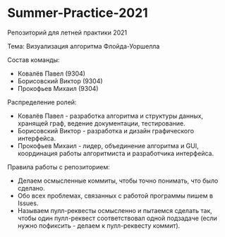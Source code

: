 # Summer-Practice-2021

Репозиторий для летней практики 2021

Тема: Визуализация алгоритма Флойда-Уоршелла

Состав команды:

* Ковалёв Павел (9304)
* Борисовский Виктор (9304)
* Прокофьев Михаил (9304)

Распределение ролей:

* Ковалёв Павел - разработка алгоритма и структуры данных, хранящей граф, ведение документации, тестирование.
* Борисовский Виктор - разработка и дизайн графического интерфейса.
* Прокофьев Михаил - лидер, объединение алгоритма и GUI, координация работы алгоритмиста и разработчика интерфейса.

Правила работы с репозиторием:

* Делаем осмысленные коммиты, чтобы точно понимать, что было сделано.
* Обо всех проблемах, связанных с работой программы пишем в Issues.
* Называем пулл-реквесты осмысленно и пытаемся сделать так, чтобы один пулл-реквест соответствовал одной подзадаче (если нужно пофиксить - делаем к пулл-реквесту коммит).
